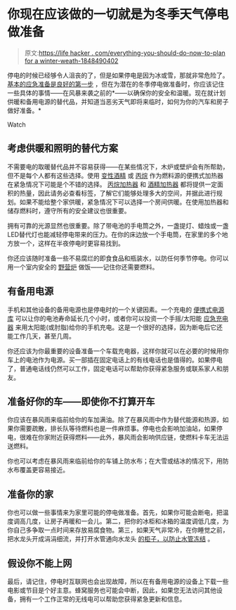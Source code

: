 # 你现在应该做的一切就是为冬季天气停电做准备

> 原文:[https://life hacker . com/everything-you-should-do-now-to-plan for a winter-weath-1848490402](https://lifehacker.com/everything-you-should-do-now-to-plan-for-a-winter-weath-1848490402)

停电的时候已经够令人沮丧的了，但是如果停电是因为冰或雪，那就非常危险了。 [基本的应急准备是良好的第一步](https://lifehacker.com/nows-the-time-to-consolidate-your-home-emergency-kit-1825238093) ，但在为潜在的冬季停电做准备时，你应该记住一些具体的事情——在风暴来袭之前的*——以确保你的安全和温暖。现在就计划供暖和备用电源的替代品，并知道当恶劣天气即将来临时，如何为你的汽车和房子做好准备。* 

Watch

## 考虑供暖和照明的替代方案

不需要电的取暖替代品并不容易获得——在某些情况下，木炉或壁炉会有所帮助，但不是每个人都有这些选择。使用 [变性酒精](https://www.farmstore.com/product/sunnyside-denatured-alcohol-solvent-1-pt/) 或 [丙烷](https://www.farmstore.com/product/sunnyside-denatured-alcohol-solvent-1-pt/) 作为燃料源的便携式加热器在紧急情况下可能是个不错的选择。 [丙烷加热器](https://www.homedepot.com/b/Heating-Venting-Cooling-Heaters-Space-Heaters-Gas-Heaters-Propane-Heaters/Indoor/N-5yc1vZc6znZ1z0r1rr) 和 [酒精加热器](https://www.rei.com/product/176749/ignik-2-in-1-heater-stove?CAWELAID=120217890009719903&CAGPSPN=pla&CAAGID=102333396633&CATCI=pla-1252914967397&cm_mmc=PLA_Google%7C21700000001700551_1767490001%7C92700061898466798%7CTOF%7C71700000066695699&gclid=Cj0KCQiAgP6PBhDmARIsAPWMq6kTfeZVGOAobOwdeuhgYUHlNvZsEfP0PqjqdhfUAbmGZoZOqW-MUCsaAgPBEALw_wcB&gclsrc=aw.ds) 都将提供一定面积的热量，因此请务必查看标签，了解它们能够处理多大的空间，并据此进行规划。如果不能给整个家供暖，紧急情况下可以选择一个房间供暖。在使用加热器和储存燃料时，遵守所有的安全建议也很重要。

拥有可靠的光源显然也很重要。除了带电池的手电筒之外，一盏提灯、蜡烛或一盏LED替代灯也能减轻停电带来的压力。在你的床边放一个手电筒，在家里的多个地方放一个，这样在半夜停电时更容易找到。

你还应该随时准备一些不易腐烂的即食食品和瓶装水，以防任何季节停电。你可以用一个室内安全的 [野营炉](https://www.homedepot.com/p/GASONE-12-000-BTU-Premium-Camp-Stove-GS-3300-H/319040597?source=shoppingads&locale=en-US#overlay) 做饭——记住你还需要燃料。

## 有备用电源

手机和其他设备的备用电源也是停电时的一个关键因素。一个充电的 [便携式电源库](https://www.bestbuy.com/site/anker-powercore-iii-20k-mah-usb-c-portable-battery-charger-black/6482792.p?skuId=6482792&ref=212&loc=1&extStoreId=452) 可以让你的电池寿命延长几个小时，或者你可以投资一个手摇/太阳能 [应急充电器](https://www.google.com/shopping/product/1?q=hand+crank+cell+charger&prds=epd:5863333654764247904,eto:5863333654764247904_0,pid:5863333654764247904&sa=X&ved=0ahUKEwiaosHB7Oz1AhUFKn0KHWZSACEQ9pwGCAs) 来用太阳能(或肘脂)给你的手机充电。这是一个很好的选择，因为断电后它还能工作几天，甚至几周。

你还应该为你最重要的设备准备一个车载充电器，这样你就可以在必要的时候用你车上的电池作为电源。买一部插在固定电话上的有线电话也是值得的。如果停电了，普通电话线仍然可以工作，固定电话可以帮助你获得紧急服务或联系家人和朋友。

## 准备好你的车——即使你不打算开车

你应该在暴风雨来临前给你的车加满油。除了在暴风雨中作为替代能源和热源，如果你需要疏散，排长队等待燃料也是一件麻烦事。停电也会影响加油站，如果停电，很难在你家附近获得燃料——此外，暴风雨会影响供应链，使燃料卡车无法运送燃料。

你也可以考虑在暴风雨来临前给你的车铺上防水布；在大雪或结冰的情况下，用防水布覆盖更容易接近。

## 准备你的家

你也可以做一些事情来为家里可能的停电做准备。首先，如果你可能会断电，把温度调高几度，让房子再暖和一会儿。第二，把你的冰柜和冰箱的温度调低几度，为你自己多争取一点时间来存放易腐食物。第三，如果天气非常冷，在你睡觉之前，把水龙头开成涓涓细流，并打开水管通向水龙头 [的柜子，以防止水管冻结](https://lifehacker.com/how-to-prevent-frozen-pipes-and-what-to-do-if-they-fre-1848409008) 。

## 假设你不能上网

最后，请记住，停电时互联网也会出现故障，所以在有备用电源的设备上下载一些电影或节目是个好主意。蜂窝服务也可能会中断，因此，如果您无法访问其他设备，拥有一个工作正常的无线电可以帮助您获得紧急更新和信息。